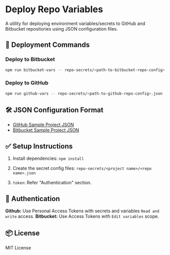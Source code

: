 # Deploy Repo Variables

A utility for deploying environment variables/secrets to GitHub and Bitbucket repositories using JSON configuration files.


## 🚀 Deployment Commands

### Deploy to Bitbucket

```bash
npm run bitbucket-vars -- repo-secrets/<path-to-bitbucket-repo-config>.json
```

### Deploy to GitHub

```bash
npm run github-vars -- repo-secrets/<path-to-github-repo-config>.json

```

## 🛠️ JSON Configuration Format

- [GitHub Sample Project JSON](./secrets/github-sample-project.json)
- [Bitbucket Sample Project JSON](./secrets/bitbucket-sample-project.json)


## ✅ Setup Instructions

1. Install dependencies: `npm install`

2. Create the secret config files: `repo-secrets/<project name>/<repo name>.json`

3. `token`: Refer "Authentication" section.

## 🔐 Authentication

**Github:** Use Personal Access Tokens with secrets and variables `Read and write` access.
**Bitbucket:** Use Access Tokens with `Edit variables` scope.

## 📦 License

MIT License
